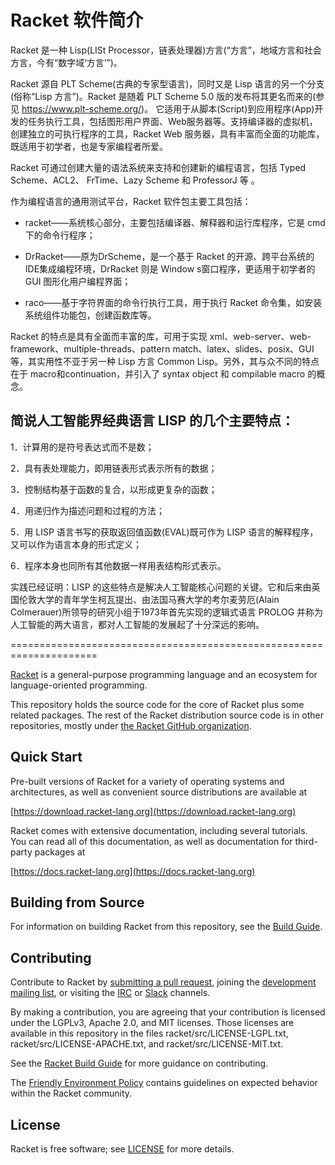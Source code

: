 # Racket 软件简介

Racket 是一种 Lisp(LISt Processor，链表处理器)方言(“方言”，地域方言和社会方言，今有“数字域‘方言’”)。

Racket 源自 PLT Scheme(古典的专家型语言)，同时又是 Lisp 语言的另一个分支(俗称“Lisp 方言”)。Racket 是随着 PLT Scheme 5.0 版的发布将其更名而来的(参见  https://www.plt-scheme.org/)。 它适用于从脚本(Script)到应用程序(App)开发的任务执行工具，包括图形用户界面、Web服务器等。支持编译器的虚拟机，创建独立的可执行程序的工具，Racket Web 服务器，具有丰富而全面的功能库，既适用于初学者，也是专家编程者所爱。

Racket 可通过创建大量的语法系统来支持和创建新的编程语言，包括 Typed Scheme、ACL2、 FrTime、Lazy Scheme 和 ProfessorJ 等 。

作为编程语言的通用测试平台，Racket 软件包主要工具包括：

* racket——系统核心部分，主要包括编译器、解释器和运行库程序，它是 cmd 下的命令行程序；

* DrRacket——原为DrScheme，是一个基于 Racket 的开源、跨平台系统的IDE集成编程环境，DrRacket 则是 Window s窗口程序，更适用于初学者的 GUI 图形化用户编程界面；

* raco——基于字符界面的命令行执行工具，用于执行 Racket 命令集，如安装系统组件功能包，创建函数库等。

Racket 的特点是具有全面而丰富的库，可用于实现 xml、web-server、web-framework、multiple-threads、pattern match、latex、slides、posix、GUI等，其实用性不亚于另一种 Lisp 方言 Common Lisp。另外，其与众不同的特点在于 macro和continuation，并引入了 syntax object 和 compilable macro 的概念。

## 简说人工智能界经典语言 LISP 的几个主要特点：

1．计算用的是符号表达式而不是数；

2．具有表处理能力，即用链表形式表示所有的数据；

3．控制结构基于函数的复合，以形成更复杂的函数；

4．用递归作为描述问题和过程的方法；

5．用 LISP 语言书写的获取返回值函数(EVAL)既可作为 LISP 语言的解释程序，又可以作为语言本身的形式定义；

6．程序本身也同所有其他数据一样用表结构形式表示。

实践已经证明：LISP 的这些特点是解决人工智能核心问题的关键。它和后来由英国伦敦大学的青年学生柯瓦提出、由法国马赛大学的考尔麦劳厄(Alain Colmerauer)所领导的研究小组于1973年首先实现的逻辑式语言 PROLOG 并称为人工智能的两大语言，都对人工智能的发展起了十分深远的影响。

=====================================================================



[Racket](https://racket-lang.org/) is a general-purpose programming
language and an ecosystem for language-oriented programming.

This repository holds the source code for the core of Racket plus some
related packages. The rest of the Racket distribution source code is
in other repositories, mostly under [the Racket GitHub
organization](https://github.com/racket).

Quick Start
-----------

Pre-built versions of Racket for a variety of operating systems and
architectures, as well as convenient source distributions are
available at

  [https://download.racket-lang.org](https://download.racket-lang.org)

Racket comes with extensive documentation, including several tutorials.
You can read all of this documentation, as well as documentation for
third-party packages at

  [https://docs.racket-lang.org](https://docs.racket-lang.org)

Building from Source
--------------------

For information on building Racket from this repository, see the
[Build Guide](build.md).

Contributing
------------

Contribute to Racket by [submitting a pull request](https://github.com/racket/racket), joining the
[development mailing list](https://lists.racket-lang.org), or visiting
the [IRC](https://botbot.me/freenode/racket/) or [Slack](https://racket-slack.herokuapp.com/) channels.

By making a contribution, you are agreeing that your contribution is
licensed under the LGPLv3, Apache 2.0, and MIT licenses. Those
licenses are available in this repository in the files
racket/src/LICENSE-LGPL.txt, racket/src/LICENSE-APACHE.txt, and
racket/src/LICENSE-MIT.txt.

See the [Racket Build Guide](build.md) for more guidance on
contributing.

The [Friendly Environment Policy](https://racket-lang.org/friendly.html) contains guidelines on expected behavior within the Racket community.

License
-------

Racket is free software; see [LICENSE](LICENSE) for more details.
